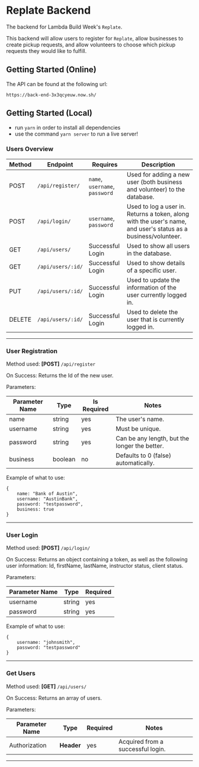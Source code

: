 # Replate Backend

The backend for Lambda Build Week's `Replate`.

This backend will allow users to register for `Replate`, allow businesses to create pickup requests, and allow volunteers to choose which pickup requests they would like to fulfill.

## Getting Started (Online)

The API can be found at the following url:

```
https://back-end-3x3qcyeuw.now.sh/
```

## Getting Started (Local)

- run `yarn` in order to install all dependencies
- use the command `yarn server` to run a live server!

### Users Overview

| Method | Endpoint          | Requires                                        | Description                                                                                                                           |
| ------ | ----------------- | ----------------------------------------------- | ------------------------------------------------------------------------------------------------------------------------------------- |
| POST   | `/api/register/`  | `name`, `username`, `password` | Used for adding a new user (both business and volunteer) to the database.                                                              |
| POST   | `/api/login/`     | `username`, `password`                          | Used to log a user in. Returns a token, along with the user's name, and user's status as a business/volunteer. |
| GET    | `/api/users/`     | Successful Login                                | Used to show all users in the database.                                                                                               |
| GET    | `/api/users/:id/` | Successful Login                                | Used to show details of a specific user.                                                                                              |
| PUT    | `/api/users/:id/` | Successful Login                                | Used to update the information of the user currently logged in.                                                                       |
| DELETE | `/api/users/:id/` | Successful Login                                | Used to delete the user that is currently logged in.                                                                                  |
---

### User Registration

Method used: **[POST]** `/api/register`

On Success: Returns the Id of the new user.

Parameters:

| Parameter Name | Type    | Is Required | Notes                                         |
| -------------- | ------- | ----------- | --------------------------------------------- |
| name           | string  | yes         | The user's  name.                        |
| username       | string  | yes         | Must be unique.                               |
| password       | string  | yes         | Can be any length, but the longer the better. |
| business       | boolean | no          | Defaults to 0 (false) automatically.          |

Example of what to use:

```
{
    name: "Bank of Austin",
    username: "AustinBank",
    password: "testpassword",
    business: true
}
```

---

### User Login

Method used: **[POST]** `/api/login/`

On Success: Returns an object containing a token, as well as the following user information: Id, firstName, lastName, instructor status, client status.

Parameters:

| Parameter Name | Type   | Required |
| -------------- | ------ | -------- |
| username       | string | yes      |
| password       | string | yes      |

Example of what to use:

```
{
    username: "johnsmith",
    password: "testpassword"
}
```

---

### Get Users

Method used: **[GET]** `/api/users/`

On Success: Returns an array of users.

Parameters:

| Parameter Name | Type       | Required | Notes                             |
| -------------- | ---------- | -------- | --------------------------------- |
| Authorization  | **Header** | yes      | Acquired from a successful login. |

---
